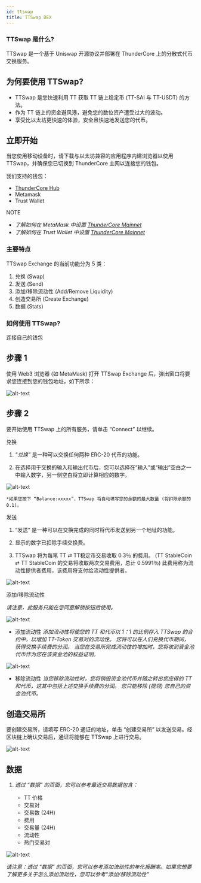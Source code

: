 ```yaml
---
id: ttswap
title: TTSwap DEX
---
```


### TTSwap 是什么? 
TTSwap 是一个基于 Uniswap 开源协议并部署在 ThunderCore 上的分散式代币交换服务。 

## 为何要使用 TTSwap?
* TTSwap 是您快速利用 TT 获取 TT 链上稳定币 (TT-SAI 与 TT-USDT) 的方法。
* 作为 TT 链上的资金避风港，避免您的数位资产遭受过大的波动。
* 享受比以太坊更快速的体验，安全且快速地发送您的代币。

## 立即开始
当您使用移动设备时，请下载与以太坊兼容的应用程序内建浏览器以使用 TTSwap，并确保您已切换到 ThunderCore 主网以连接您的钱包。 

我们支持的钱包：
* [ThunderCore Hub](https://support-center.thundercore.com/docs/get-wallet/)
* Metamask
* Trust Wallet

NOTE
* _了解如何在 MetaMask 中设置 [ThunderCore Mainnet](https://support-center-cn.thundercore.com/docs/metamask/)_
* _了解如何在 Trust Wallet 中设置 [ThunderCore Mainnet](https://support-center-cn.thundercore.com/docs/trust-wallet/)_


### 主要特点
TTSwap Exchange 的当前功能分为 5 类：
1. 兑换 (Swap) 
2. 发送 (Send)
3. 添加/移除流动性 (Add/Remove Liquidity)
4. 创造交易所 (Create Exchange) 
5. 数据 (Stats)

### 如何使用 TTSwap? 
连接自己的钱包

## 步骤 1
使用 Web3 浏览器 (如 MetaMask) 打开 TTSwap Exchange 后，弹出窗口将要求您连接到您的钱包地址，如下所示：

![alt-text](assets/img/ttswap/ttswap_1.png)


## 步骤 2
要开始使用 TTSwap 上的所有服务，请单击 “Connect” 以继续。 

兑换

1. _"兑换”_ 是一种可以交换任何两种 ERC-20 代币的功能。

2. 在选择用于交换的输入和输出代币后，您可以选择在“输入”或“输出”空白之一中输入数字，另一侧空白将立即计算相应的数字。

![alt-text](assets/img/ttswap/ttswap_2.png)

	*如果您按下 “Balance:xxxxx”，TTSwap 将自动填写您的余额的最大数量 (将扣除余额的0.1)。


发送

1. “发送” 是一种可以在交换完成的同时将代币发送到另一个地址的功能。

2. 显示的数字已扣除手续交换费。

3. TTSwap 将为每笔 TT ⇄ TT稳定币交易收取 0.3％ 的费用。 (TT StableCoin ⇄ TT StableCoin 的交易将收取两次交易费用，总计 0.5991％) 此费用称为流动性提供者费用，该费用将支付给流动性提供者。 

![alt-text](assets/img/ttswap/ttswap_3.png)



添加/移除流动性

_请注意，此服务只能在您同意解锁按钮后使用。_

![alt-text](assets/img/ttswap/ttswap_4.png)

* 添加流动性
	*添加流动性将使您的 TT 和代币以 1：1 的比例存入 TTSwap 的合约中，以增加 TT-Token 交易对的流动性。*
	*您将可以在人们兑换代币期间，获得交换手续费的分润。*
	*当您在交易所完成流动性的增加时，您将收到資金池代币作为您在该资金池的权益证明。*

![alt-text](assets/img/ttswap/ttswap_5.png)


* 移除流动性
	*当您移除流动性时，您将销毁资金池代币并随之转出您应得的 TT 和代币，这其中包括上述交换手续费的分润。*
	*您只能移除 (提领) 您自己的资金池代币。*


## 创造交易所
要创建交易所，请填写 ERC-20 通证的地址，单击 “创建交易所” 以发送交易。经区块链上确认交易后，通证将能够在 TTSwap 上进行交易。

![alt-text](assets/img/ttswap/ttswap_6.png)


## 数据

1. _透过 “数据” 的页面，您可以参考最近交易数据包含：_ 

	* TT 价格
	* 交易对
	* 交易数 (24H)
	* 费用
	* 交易量 (24H)
	* 流动性
	* 热门交易对

![alt-text](assets/img/ttswap/ttswap_7.png)


_请注意：透过 “数据” 的页面，您可以参考添加流动性的年化报酬率。如果您想要了解更多关于怎么添加流动性，您可以参考“添加/移除流动性”_

